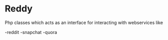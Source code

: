Reddy
=====

Php classes which acts as an interface for interacting with webservices like 

-reddit
-snapchat
-quora
